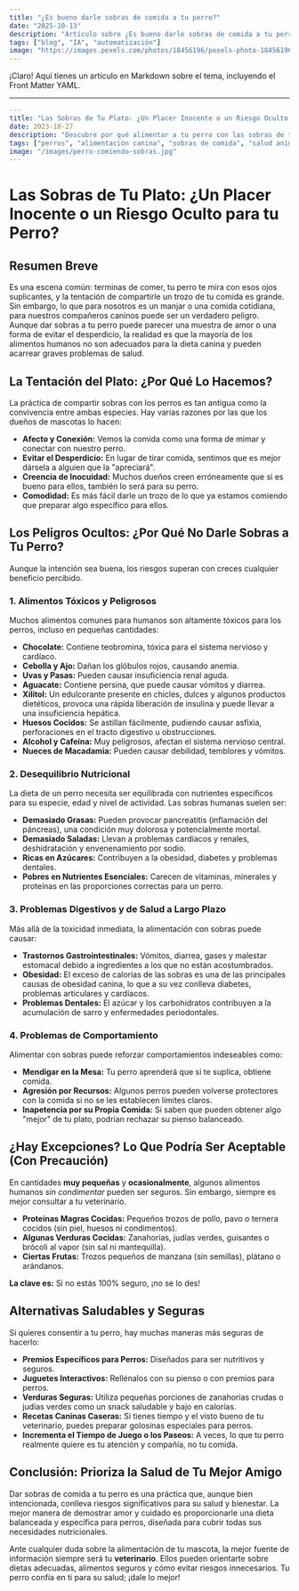 ```yaml
---
title: "¿Es bueno darle sobras de comida a tu perro?"
date: "2025-10-13"
description: "Artículo sobre ¿Es bueno darle sobras de comida a tu perro?"
tags: ["blog", "IA", "automatización"]
image: "https://images.pexels.com/photos/18456196/pexels-photo-18456196.jpeg?auto=compress&cs=tinysrgb&h=350"
---
```


¡Claro! Aquí tienes un artículo en Markdown sobre el tema, incluyendo el Front Matter YAML.

---
```yaml
---
title: "Las Sobras de Tu Plato: ¿Un Placer Inocente o un Riesgo Oculto para tu Perro?"
date: 2023-10-27
description: "Descubre por qué alimentar a tu perro con las sobras de tu comida puede ser más peligroso de lo que imaginas. Analizamos los riesgos de salud, los alimentos tóxicos y ofrecemos alternativas seguras."
tags: ["perros", "alimentación canina", "sobras de comida", "salud animal", "toxicidad alimentos", "nutrición perro"]
image: "/images/perro-comiendo-sobras.jpg"
---
```

# Las Sobras de Tu Plato: ¿Un Placer Inocente o un Riesgo Oculto para tu Perro?

## Resumen Breve

Es una escena común: terminas de comer, tu perro te mira con esos ojos suplicantes, y la tentación de compartirle un trozo de tu comida es grande. Sin embargo, lo que para nosotros es un manjar o una comida cotidiana, para nuestros compañeros caninos puede ser un verdadero peligro. Aunque dar sobras a tu perro puede parecer una muestra de amor o una forma de evitar el desperdicio, la realidad es que la mayoría de los alimentos humanos no son adecuados para la dieta canina y pueden acarrear graves problemas de salud.

## La Tentación del Plato: ¿Por Qué Lo Hacemos?

La práctica de compartir sobras con los perros es tan antigua como la convivencia entre ambas especies. Hay varias razones por las que los dueños de mascotas lo hacen:

*   **Afecto y Conexión:** Vemos la comida como una forma de mimar y conectar con nuestro perro.
*   **Evitar el Desperdicio:** En lugar de tirar comida, sentimos que es mejor dársela a alguien que la "apreciará".
*   **Creencia de Inocuidad:** Muchos dueños creen erróneamente que si es bueno para ellos, también lo será para su perro.
*   **Comodidad:** Es más fácil darle un trozo de lo que ya estamos comiendo que preparar algo específico para ellos.

## Los Peligros Ocultos: ¿Por Qué No Darle Sobras a Tu Perro?

Aunque la intención sea buena, los riesgos superan con creces cualquier beneficio percibido.

### 1. Alimentos Tóxicos y Peligrosos

Muchos alimentos comunes para humanos son altamente tóxicos para los perros, incluso en pequeñas cantidades:

*   **Chocolate:** Contiene teobromina, tóxica para el sistema nervioso y cardíaco.
*   **Cebolla y Ajo:** Dañan los glóbulos rojos, causando anemia.
*   **Uvas y Pasas:** Pueden causar insuficiencia renal aguda.
*   **Aguacate:** Contiene persina, que puede causar vómitos y diarrea.
*   **Xilitol:** Un edulcorante presente en chicles, dulces y algunos productos dietéticos, provoca una rápida liberación de insulina y puede llevar a una insuficiencia hepática.
*   **Huesos Cocidos:** Se astillan fácilmente, pudiendo causar asfixia, perforaciones en el tracto digestivo u obstrucciones.
*   **Alcohol y Cafeína:** Muy peligrosos, afectan el sistema nervioso central.
*   **Nueces de Macadamia:** Pueden causar debilidad, temblores y vómitos.

### 2. Desequilibrio Nutricional

La dieta de un perro necesita ser equilibrada con nutrientes específicos para su especie, edad y nivel de actividad. Las sobras humanas suelen ser:

*   **Demasiado Grasas:** Pueden provocar pancreatitis (inflamación del páncreas), una condición muy dolorosa y potencialmente mortal.
*   **Demasiado Saladas:** Llevan a problemas cardíacos y renales, deshidratación y envenenamiento por sodio.
*   **Ricas en Azúcares:** Contribuyen a la obesidad, diabetes y problemas dentales.
*   **Pobres en Nutrientes Esenciales:** Carecen de vitaminas, minerales y proteínas en las proporciones correctas para un perro.

### 3. Problemas Digestivos y de Salud a Largo Plazo

Más allá de la toxicidad inmediata, la alimentación con sobras puede causar:

*   **Trastornos Gastrointestinales:** Vómitos, diarrea, gases y malestar estomacal debido a ingredientes a los que no están acostumbrados.
*   **Obesidad:** El exceso de calorías de las sobras es una de las principales causas de obesidad canina, lo que a su vez conlleva diabetes, problemas articulares y cardíacos.
*   **Problemas Dentales:** El azúcar y los carbohidratos contribuyen a la acumulación de sarro y enfermedades periodontales.

### 4. Problemas de Comportamiento

Alimentar con sobras puede reforzar comportamientos indeseables como:

*   **Mendigar en la Mesa:** Tu perro aprenderá que si te suplica, obtiene comida.
*   **Agresión por Recursos:** Algunos perros pueden volverse protectores con la comida si no se les establecen límites claros.
*   **Inapetencia por su Propia Comida:** Si saben que pueden obtener algo "mejor" de tu plato, podrían rechazar su pienso balanceado.

## ¿Hay Excepciones? Lo Que Podría Ser Aceptable (Con Precaución)

En cantidades **muy pequeñas** y **ocasionalmente**, algunos alimentos humanos *sin condimentar* pueden ser seguros. Sin embargo, siempre es mejor consultar a tu veterinario.

*   **Proteínas Magras Cocidas:** Pequeños trozos de pollo, pavo o ternera cocidos (sin piel, huesos ni condimentos).
*   **Algunas Verduras Cocidas:** Zanahorias, judías verdes, guisantes o brócoli al vapor (sin sal ni mantequilla).
*   **Ciertas Frutas:** Trozos pequeños de manzana (sin semillas), plátano o arándanos.

**La clave es:** Si no estás 100% seguro, ¡no se lo des!

## Alternativas Saludables y Seguras

Si quieres consentir a tu perro, hay muchas maneras más seguras de hacerlo:

*   **Premios Específicos para Perros:** Diseñados para ser nutritivos y seguros.
*   **Juguetes Interactivos:** Rellénalos con su pienso o con premios para perros.
*   **Verduras Seguras:** Utiliza pequeñas porciones de zanahorias crudas o judías verdes como un snack saludable y bajo en calorías.
*   **Recetas Caninas Caseras:** Si tienes tiempo y el visto bueno de tu veterinario, puedes preparar golosinas especiales para perros.
*   **Incrementa el Tiempo de Juego o los Paseos:** A veces, lo que tu perro realmente quiere es tu atención y compañía, no tu comida.

## Conclusión: Prioriza la Salud de Tu Mejor Amigo

Dar sobras de comida a tu perro es una práctica que, aunque bien intencionada, conlleva riesgos significativos para su salud y bienestar. La mejor manera de demostrar amor y cuidado es proporcionarle una dieta balanceada y específica para perros, diseñada para cubrir todas sus necesidades nutricionales.

Ante cualquier duda sobre la alimentación de tu mascota, la mejor fuente de información siempre será tu **veterinario**. Ellos pueden orientarte sobre dietas adecuadas, alimentos seguros y cómo evitar riesgos innecesarios. Tu perro confía en ti para su salud; ¡dale lo mejor!